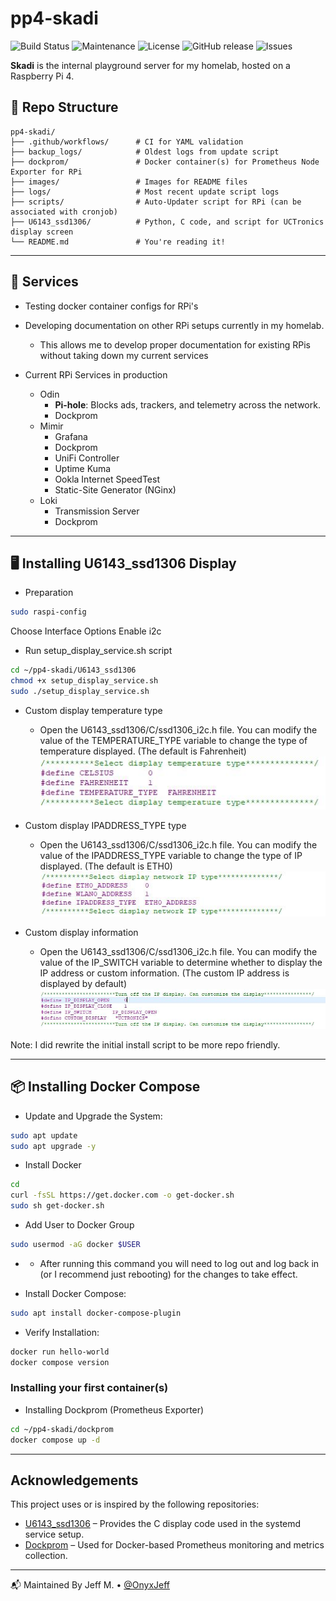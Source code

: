 # pp4-skadi

![Build Status](https://github.com/OnyxJeff/pp4-Skadi/actions/workflows/build.yml/badge.svg)
![Maintenance](https://img.shields.io/maintenance/yes/2025.svg)
![License](https://img.shields.io/badge/license-MIT-green.svg)
![GitHub release](https://img.shields.io/github/v/release/OnyxJeff/pp4-Skadi)
![Issues](https://img.shields.io/github/issues/OnyxJeff/pp4-Skadi)

**Skadi** is the internal playground server for my homelab, hosted on a Raspberry Pi 4.

## 📁 Repo Structure

```text
pp4-skadi/
├── .github/workflows/      # CI for YAML validation
├── backup_logs/            # Oldest logs from update script
├── dockprom/               # Docker container(s) for Prometheus Node Exporter for RPi
├── images/                 # Images for README files
├── logs/                   # Most recent update script logs
├── scripts/                # Auto-Updater script for RPi (can be associated with cronjob)
├── U6143_ssd1306/          # Python, C code, and script for UCTronics display screen
└── README.md               # You're reading it!
```

---

## 🧰 Services
- Testing docker container configs for RPi's

- Developing documentation on other RPi setups currently in my homelab.
  - This allows me to develop proper documentation for existing RPis without taking down my current services

- Current RPi Services in production
  - Odin
    - **Pi-hole**: Blocks ads, trackers, and telemetry across the network.
    - Dockprom
  - Mimir
    - Grafana 
    - Dockprom
    - UniFi Controller
    - Uptime Kuma
    - Ookla Internet SpeedTest
    - Static-Site Generator (NGinx)
  - Loki
    - Transmission Server
    - Dockprom

---

## 🖥️ Installing U6143_ssd1306 Display

- Preparation
```bash
sudo raspi-config
```
Choose Interface Options Enable i2c

- Run setup_display_service.sh script
```bash
cd ~/pp4-skadi/U6143_ssd1306
chmod +x setup_display_service.sh
sudo ./setup_display_service.sh
```

- Custom display temperature type
  - Open the U6143_ssd1306/C/ssd1306_i2c.h file. You can modify the value of the TEMPERATURE_TYPE variable to change the type of temperature displayed. (The default is Fahrenheit)
  ![Select Temperature](images/select_temperature.jpg)

- Custom display IPADDRESS_TYPE type
  - Open the U6143_ssd1306/C/ssd1306_i2c.h file. You can modify the value of the IPADDRESS_TYPE variable to change the type of IP displayed. (The default is ETH0)
  ![Select IP](images/select_ip.jpg)

- Custom display information
  - Open the U6143_ssd1306/C/ssd1306_i2c.h file. You can modify the value of the IP_SWITCH variable to determine whether to display the IP address or custom information. (The custom IP address is displayed by default)
  ![Custom Display](images/custom_display.jpg)

Note: I did rewrite the initial install script to be more repo friendly.

---

## 📦 Installing Docker Compose

- Update and Upgrade the System:
```bash
sudo apt update
sudo apt upgrade -y
```

- Install Docker
```bash
cd
curl -fsSL https://get.docker.com -o get-docker.sh
sudo sh get-docker.sh
```

- Add User to Docker Group
```bash
sudo usermod -aG docker $USER
```

- - After running this command you will need to log out and log back in (or I recommend just rebooting) for the changes to take effect.

- Install Docker Compose:
```bash
sudo apt install docker-compose-plugin
```

- Verify Installation:
```bash
docker run hello-world
docker compose version
```

### Installing your first container(s)

- Installing Dockprom (Prometheus Exporter)
```bash
cd ~/pp4-skadi/dockprom
docker compose up -d
```

---

## Acknowledgements

This project uses or is inspired by the following repositories:

- [U6143_ssd1306](https://github.com/UCTRONICS/U6143_ssd1306) – Provides the C display code used in the systemd service setup.
- [Dockprom](https://github.com/stefanprodan/dockprom) – Used for Docker-based Prometheus monitoring and metrics collection.

---

📬 Maintained By
Jeff M. • [@OnyxJeff](https://www.github.com/onyxjeff)